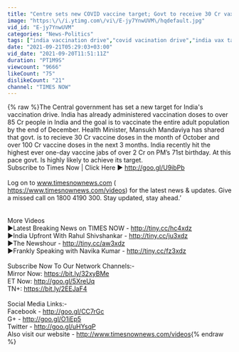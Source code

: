 ```yaml
---
title: "Centre sets new COVID vaccine target; Govt to receive 30 Cr vax doses"
image: "https:\/\/i.ytimg.com\/vi\/E-jy7YnwUVM\/hqdefault.jpg"
vid_id: "E-jy7YnwUVM"
categories: "News-Politics"
tags: ["india vaccination drive","covid vacination drive","india vax target"]
date: "2021-09-21T05:29:03+03:00"
vid_date: "2021-09-20T11:51:11Z"
duration: "PT1M9S"
viewcount: "9666"
likeCount: "75"
dislikeCount: "21"
channel: "TIMES NOW"
---
```

{% raw %}The Central government has set a new target for India's vaccination drive. India has already administered vaccination doses to over 85 Cr people in India and the goal is to vaccinate the entire adult population by the end of December. Health Minister, Mansukh Mandaviya has shared that govt. is to recieve 30 Cr vaccine doses in the month of October and over 100 Cr vaccine doses in the next 3 months. India recently hit the highest ever one-day vaccine jabs of over 2 Cr on PM’s 71st birthday. At this pace govt. Is highly likely to achieve its target.<br />Subscribe to Times Now | Click Here ► <a rel="nofollow" target="blank" href="http://goo.gl/U9ibPb">http://goo.gl/U9ibPb</a><br /><br />Log on to www.timesnownews.com ( <a rel="nofollow" target="blank" href="https://www.timesnownews.com/videos)">https://www.timesnownews.com/videos)</a> for the latest news &amp; updates. Give a missed call on 1800 4190 300. Stay updated, stay ahead.’<br /><br /><br />More Videos<br />▶Latest Breaking News on TIMES NOW - <a rel="nofollow" target="blank" href="http://tiny.cc/hc4xdz">http://tiny.cc/hc4xdz</a><br />▶India Upfront With Rahul Shivshankar - <a rel="nofollow" target="blank" href="http://tiny.cc/ju3xdz">http://tiny.cc/ju3xdz</a><br />▶The Newshour - <a rel="nofollow" target="blank" href="http://tiny.cc/aw3xdz">http://tiny.cc/aw3xdz</a><br />▶Frankly Speaking with Navika Kumar - <a rel="nofollow" target="blank" href="http://tiny.cc/fz3xdz">http://tiny.cc/fz3xdz</a><br /><br />Subscribe Now To Our Network Channels:-<br />Mirror Now: <a rel="nofollow" target="blank" href="https://bit.ly/32xyBMe">https://bit.ly/32xyBMe</a><br />ET Now: <a rel="nofollow" target="blank" href="http://goo.gl/5XreUq">http://goo.gl/5XreUq</a><br />TN+: <a rel="nofollow" target="blank" href="https://bit.ly/2EEJaF4">https://bit.ly/2EEJaF4</a><br /><br />Social Media Links:-<br />Facebook - <a rel="nofollow" target="blank" href="http://goo.gl/CC7rGc">http://goo.gl/CC7rGc</a><br />G+ -  <a rel="nofollow" target="blank" href="http://goo.gl/O1iEp5">http://goo.gl/O1iEp5</a><br />Twitter - <a rel="nofollow" target="blank" href="http://goo.gl/uHYsqP">http://goo.gl/uHYsqP</a><br />Also visit our website - <a rel="nofollow" target="blank" href="http://www.timesnownews.com/videos">http://www.timesnownews.com/videos</a>{% endraw %}
